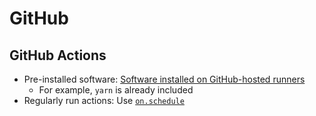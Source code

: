 # GitHub

## GitHub Actions

- Pre-installed software: [Software installed on GitHub-hosted runners](https://help.github.com/en/actions/automating-your-workflow-with-github-actions/software-installed-on-github-hosted-runners)
  - For example, `yarn` is already included
- Regularly run actions: Use [`on.schedule`](https://help.github.com/en/actions/automating-your-workflow-with-github-actions/events-that-trigger-workflows#scheduled-events-schedule)
